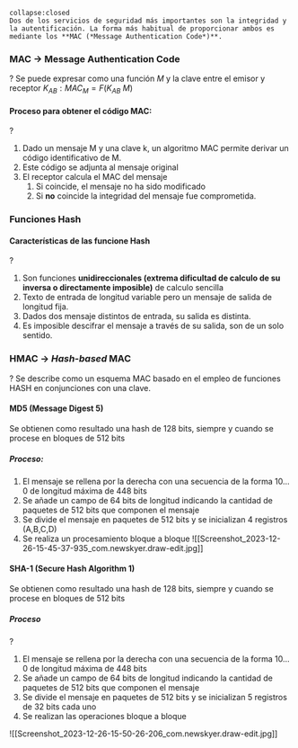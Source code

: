 ```ad-seealso
collapse:closed
Dos de los servicios de seguridad más importantes son la integridad y la autentificación. La forma más habitual de proporcionar ambos es mediante los **MAC (*Message Authentication Code*)**. 
```

### MAC -> Message Authentication Code
?
Se puede expresar como una función *M* y la clave entre el emisor y receptor $K_{AB}:MAC_M=F(K_{AB}\ M)$     


#### Proceso para obtener el código MAC:
?
1. Dado un mensaje M y una clave k, un algoritmo MAC permite derivar un código identificativo de M.
2. Este código se adjunta al mensaje original
3. El receptor calcula el MAC del mensaje
	1. Si coincide, el mensaje no ha sido modificado
	2. Si **no** coincide la integridad del mensaje fue comprometida.

### Funciones Hash

#### Características de las funcione Hash
?
1. Son funciones **unidireccionales (extrema dificultad de calculo de su inversa o directamente imposible)** de calculo sencilla
2. Texto de entrada de longitud variable pero un mensaje de salida de longitud fija.
3. Dados dos mensaje distintos de entrada, su salida es distinta.
4. Es imposible descifrar el mensaje a través de su salida, son de un solo sentido.

### HMAC -> *Hash-based* MAC
?
Se describe como un esquema MAC basado en el empleo de funciones HASH en conjunciones con una clave. 

#### MD5 (Message Digest 5)

Se obtienen como resultado una hash de 128 bits,  siempre y cuando se procese en bloques de 512 bits

##### Proceso:
1. El mensaje se rellena por la derecha con una secuencia de la forma $10\dots0$ de longitud máxima de 448 bits 
2. Se añade un campo de 64 bits de longitud indicando la cantidad de paquetes de 512 bits que componen el mensaje
3. Se divide el mensaje en paquetes de 512 bits y se inicializan 4 registros (A,B,C,D)
4. Se realiza un procesamiento bloque a bloque
![[Screenshot_2023-12-26-15-45-37-935_com.newskyer.draw-edit.jpg]]

#### SHA-1 (Secure Hash Algorithm 1)
Se obtienen como resultado una hash de 128 bits,  siempre y cuando se procese en bloques de 512 bits

##### Proceso
?
1. El mensaje se rellena por la derecha con una secuencia de la forma $10\dots0$ de longitud máxima de 448 bits 
2. Se añade un campo de 64 bits de longitud indicando la cantidad de paquetes de 512 bits que componen el mensaje
3. Se divide el mensaje en paquetes de 512 bits y se inicializan 5 registros de 32 bits cada uno
4. Se realizan las operaciones bloque a bloque

![[Screenshot_2023-12-26-15-50-26-206_com.newskyer.draw-edit.jpg]]

